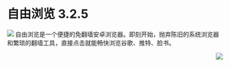 # 自由浏览 3.2.5

<img align="left" src="https://bitbucket.org/greatfire/test/raw/d369f09fc63780b3fac3e1b1ddff2949db688dd0/qr.png">

自由浏览是一个便捷的免翻墙安卓浏览器。即刻开始，抛弃陈旧的系统浏览器和繁琐的翻墙工具，直接点击就能畅快浏览谷歌、推特、脸书。

<img align="right" src="https://bitbucket.org/greatfire/test/raw/d369f09fc63780b3fac3e1b1ddff2949db688dd0/s.png">

